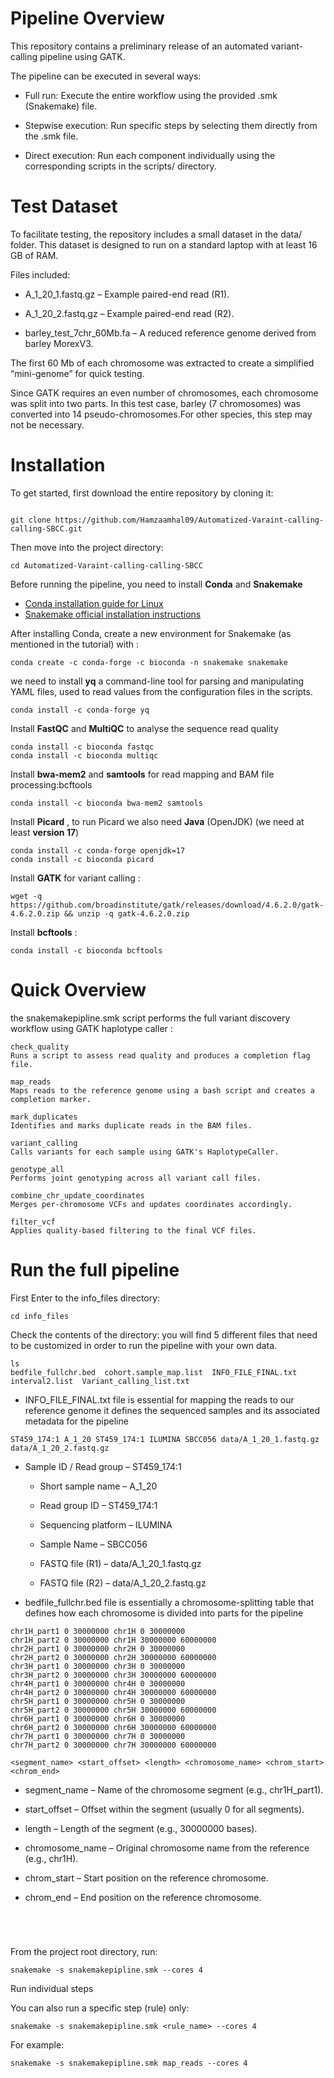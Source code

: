 # Pipeline Overview

This repository contains a preliminary release of an automated variant-calling pipeline using GATK.

The pipeline can be executed in several ways:

- Full run: Execute the entire workflow using the provided .smk (Snakemake) file.

- Stepwise execution: Run specific steps by selecting them directly from the .smk file.

- Direct execution: Run each component individually using the corresponding scripts in the scripts/ directory.

# Test Dataset

To facilitate testing, the repository includes a small dataset in the data/ folder. This dataset is designed to run on a standard laptop with at least 16 GB of RAM.

Files included:

- A_1_20_1.fastq.gz – Example paired-end read (R1).

- A_1_20_2.fastq.gz – Example paired-end read (R2).

- barley_test_7chr_60Mb.fa – A reduced reference genome derived from barley MorexV3.

The first 60 Mb of each chromosome was extracted to create a simplified “mini-genome” for quick testing.

Since GATK requires an even number of chromosomes, each chromosome was split into two parts. In this test case, barley (7 chromosomes) was converted into 14 pseudo-chromosomes.For other species, this step may not be necessary.



# Installation

To get started, first download the entire repository by cloning it:


```

git clone https://github.com/Hamzaamhal09/Automatized-Varaint-calling-calling-SBCC.git

```
Then move into the project directory:

```
cd Automatized-Varaint-calling-calling-SBCC

```

Before running the pipeline, you need to install **Conda** and **Snakemake**

- [Conda installation guide for Linux](https://docs.conda.io/projects/conda/en/latest/user-guide/install/linux.html)  
-  [Snakemake official installation instructions](https://snakemake.readthedocs.io/en/stable/getting_started/installation.html)

After installing Conda, create a new environment for Snakemake (as mentioned in the tutorial) with :

```
conda create -c conda-forge -c bioconda -n snakemake snakemake
```
 we need to install **yq** a command-line tool for parsing and manipulating YAML files, used to read values from the configuration files in the scripts.

```
conda install -c conda-forge yq
```

Install **FastQC** and **MultiQC** to analyse the sequence read quality

```
conda install -c bioconda fastqc
conda install -c bioconda multiqc

```

Install **bwa-mem2** and **samtools** for read mapping and BAM file processing:bcftools

```
conda install -c bioconda bwa-mem2 samtools
```

Install **Picard** , to run Picard we also need **Java** (OpenJDK) (we need at least **version 17**)

```
conda install -c conda-forge openjdk=17
conda install -c bioconda picard

```
Install **GATK** for variant calling :
```
wget -q https://github.com/broadinstitute/gatk/releases/download/4.6.2.0/gatk-4.6.2.0.zip && unzip -q gatk-4.6.2.0.zip

```

Install **bcftools** :

```
conda install -c bioconda bcftools

```


# Quick Overview

the snakemakepipline.smk script performs the full variant discovery workflow using GATK haplotype caller :

    check_quality
    Runs a script to assess read quality and produces a completion flag file.

    map_reads
    Maps reads to the reference genome using a bash script and creates a completion marker.

    mark_duplicates
    Identifies and marks duplicate reads in the BAM files.

    variant_calling
    Calls variants for each sample using GATK's HaplotypeCaller.

    genotype_all
    Performs joint genotyping across all variant call files.

    combine_chr_update_coordinates
    Merges per-chromosome VCFs and updates coordinates accordingly.

    filter_vcf
    Applies quality-based filtering to the final VCF files.


# Run the full pipeline

First Enter to the info_files directory:

```
cd info_files
```

Check the contents of the directory: you will find 5 different files that need to be customized in order to run the pipeline with your own data.
```
ls
bedfile_fullchr.bed  cohort.sample_map.list  INFO_FILE_FINAL.txt  interval2.list  Variant_calling_list.txt

```

- INFO_FILE_FINAL.txt file is essential for mapping the reads to our reference genome it defines the sequenced samples and its associated metadata for the pipeline



```
ST459_174:1 A_1_20 ST459_174:1 ILUMINA SBCC056 data/A_1_20_1.fastq.gz data/A_1_20_2.fastq.gz
```

- Sample ID / Read group – ST459_174:1

    - Short sample name – A_1_20

    - Read group ID – ST459_174:1

    - Sequencing platform – ILUMINA

    - Sample Name – SBCC056

    - FASTQ file (R1) – data/A_1_20_1.fastq.gz

    - FASTQ file (R2) – data/A_1_20_2.fastq.gz




- bedfile_fullchr.bed file is essentially a chromosome-splitting table that defines how each chromosome is divided into parts for the pipeline


```
chr1H_part1 0 30000000 chr1H 0 30000000
chr1H_part2 0 30000000 chr1H 30000000 60000000
chr2H_part1 0 30000000 chr2H 0 30000000
chr2H_part2 0 30000000 chr2H 30000000 60000000
chr3H_part1 0 30000000 chr3H 0 30000000
chr3H_part2 0 30000000 chr3H 30000000 60000000
chr4H_part1 0 30000000 chr4H 0 30000000
chr4H_part2 0 30000000 chr4H 30000000 60000000
chr5H_part1 0 30000000 chr5H 0 30000000
chr5H_part2 0 30000000 chr5H 30000000 60000000
chr6H_part1 0 30000000 chr6H 0 30000000
chr6H_part2 0 30000000 chr6H 30000000 60000000
chr7H_part1 0 30000000 chr7H 0 30000000
chr7H_part2 0 30000000 chr7H 30000000 60000000

```
```
<segment_name> <start_offset> <length> <chromosome_name> <chrom_start> <chrom_end>
```
   - segment_name – Name of the chromosome segment (e.g., chr1H_part1).

   - start_offset – Offset within the segment (usually 0 for all segments).

   - length – Length of the segment (e.g., 30000000 bases).

   - chromosome_name – Original chromosome name from the reference (e.g., chr1H).

   - chrom_start – Start position on the reference chromosome.

   - chrom_end – End position on the reference chromosome.



```

```

```

```

```

```

```

```









From the project root directory, run:

```
snakemake -s snakemakepipline.smk --cores 4

```

Run individual steps

You can also run a specific step (rule) only:

```
snakemake -s snakemakepipline.smk <rule_name> --cores 4

```


For example:

```
snakemake -s snakemakepipline.smk map_reads --cores 4

```



